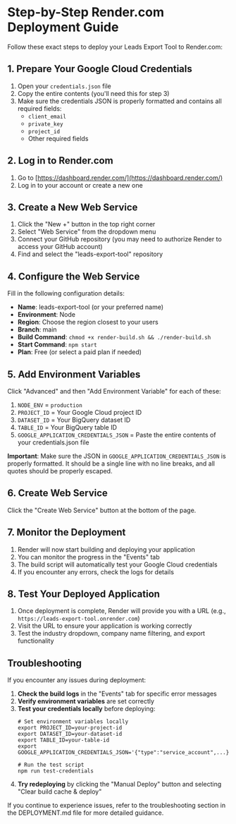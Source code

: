 # Step-by-Step Render.com Deployment Guide

Follow these exact steps to deploy your Leads Export Tool to Render.com:

## 1. Prepare Your Google Cloud Credentials

1. Open your `credentials.json` file
2. Copy the entire contents (you'll need this for step 3)
3. Make sure the credentials JSON is properly formatted and contains all required fields:
   - `client_email`
   - `private_key`
   - `project_id`
   - Other required fields

## 2. Log in to Render.com

1. Go to [https://dashboard.render.com/](https://dashboard.render.com/)
2. Log in to your account or create a new one

## 3. Create a New Web Service

1. Click the "New +" button in the top right corner
2. Select "Web Service" from the dropdown menu
3. Connect your GitHub repository (you may need to authorize Render to access your GitHub account)
4. Find and select the "leads-export-tool" repository

## 4. Configure the Web Service

Fill in the following configuration details:

- **Name**: leads-export-tool (or your preferred name)
- **Environment**: Node
- **Region**: Choose the region closest to your users
- **Branch**: main
- **Build Command**: `chmod +x render-build.sh && ./render-build.sh`
- **Start Command**: `npm start`
- **Plan**: Free (or select a paid plan if needed)

## 5. Add Environment Variables

Click "Advanced" and then "Add Environment Variable" for each of these:

1. `NODE_ENV` = `production`
2. `PROJECT_ID` = Your Google Cloud project ID
3. `DATASET_ID` = Your BigQuery dataset ID
4. `TABLE_ID` = Your BigQuery table ID
5. `GOOGLE_APPLICATION_CREDENTIALS_JSON` = Paste the entire contents of your credentials.json file

**Important**: Make sure the JSON in `GOOGLE_APPLICATION_CREDENTIALS_JSON` is properly formatted. It should be a single line with no line breaks, and all quotes should be properly escaped.

## 6. Create Web Service

Click the "Create Web Service" button at the bottom of the page.

## 7. Monitor the Deployment

1. Render will now start building and deploying your application
2. You can monitor the progress in the "Events" tab
3. The build script will automatically test your Google Cloud credentials
4. If you encounter any errors, check the logs for details

## 8. Test Your Deployed Application

1. Once deployment is complete, Render will provide you with a URL (e.g., `https://leads-export-tool.onrender.com`)
2. Visit the URL to ensure your application is working correctly
3. Test the industry dropdown, company name filtering, and export functionality

## Troubleshooting

If you encounter any issues during deployment:

1. **Check the build logs** in the "Events" tab for specific error messages
2. **Verify environment variables** are set correctly
3. **Test your credentials locally** before deploying:
   ```
   # Set environment variables locally
   export PROJECT_ID=your-project-id
   export DATASET_ID=your-dataset-id
   export TABLE_ID=your-table-id
   export GOOGLE_APPLICATION_CREDENTIALS_JSON='{"type":"service_account",...}'
   
   # Run the test script
   npm run test-credentials
   ```
4. **Try redeploying** by clicking the "Manual Deploy" button and selecting "Clear build cache & deploy"

If you continue to experience issues, refer to the troubleshooting section in the DEPLOYMENT.md file for more detailed guidance.